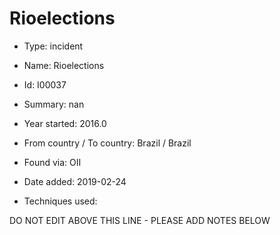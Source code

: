 # Rioelections

* Type: incident

* Name: Rioelections

* Id: I00037

* Summary: nan

* Year started: 2016.0

* From country / To country: Brazil / Brazil

* Found via: OII

* Date added: 2019-02-24

* Techniques used: 


DO NOT EDIT ABOVE THIS LINE - PLEASE ADD NOTES BELOW
